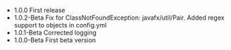 - 1.0.0 First release
- 1.0.2-Beta Fix for ClassNotFoundException: javafx/util/Pair. Added regex support to objects in config.yml
- 1.0.1-Beta Corrected logging
- 1.0.0-Beta First beta version